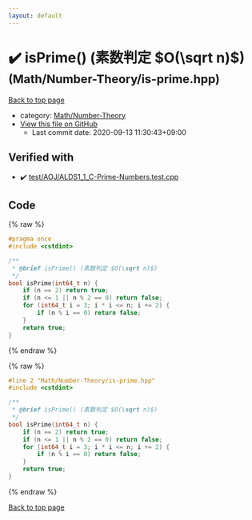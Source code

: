 ```yaml
---
layout: default
---
```


<!-- mathjax config similar to math.stackexchange -->
<script type="text/javascript" async
  src="https://cdnjs.cloudflare.com/ajax/libs/mathjax/2.7.5/MathJax.js?config=TeX-MML-AM_CHTML">
</script>
<script type="text/x-mathjax-config">
  MathJax.Hub.Config({
    TeX: { equationNumbers: { autoNumber: "AMS" }},
    tex2jax: {
      inlineMath: [ ['$','$'] ],
      processEscapes: true
    },
    "HTML-CSS": { matchFontHeight: false },
    displayAlign: "left",
    displayIndent: "2em"
  });
</script>

<script type="text/javascript" src="https://cdnjs.cloudflare.com/ajax/libs/jquery/3.4.1/jquery.min.js"></script>
<script src="https://cdn.jsdelivr.net/npm/jquery-balloon-js@1.1.2/jquery.balloon.min.js" integrity="sha256-ZEYs9VrgAeNuPvs15E39OsyOJaIkXEEt10fzxJ20+2I=" crossorigin="anonymous"></script>
<script type="text/javascript" src="../../../assets/js/copy-button.js"></script>
<link rel="stylesheet" href="../../../assets/css/copy-button.css" />


# :heavy_check_mark: isPrime() (素数判定 $O(\sqrt n)$) <small>(Math/Number-Theory/is-prime.hpp)</small>

<a href="../../../index.html">Back to top page</a>

* category: <a href="../../../index.html#4def0f0d6848bdd7ffa44d10031ae87a">Math/Number-Theory</a>
* <a href="{{ site.github.repository_url }}/blob/master/Math/Number-Theory/is-prime.hpp">View this file on GitHub</a>
    - Last commit date: 2020-09-13 11:30:43+09:00




## Verified with

* :heavy_check_mark: <a href="../../../verify/test/AOJ/ALDS1_1_C-Prime-Numbers.test.cpp.html">test/AOJ/ALDS1_1_C-Prime-Numbers.test.cpp</a>


## Code

<a id="unbundled"></a>
{% raw %}
```cpp
#pragma once
#include <cstdint>

/**
 * @brief isPrime() (素数判定 $O(\sqrt n)$)
 */
bool isPrime(int64_t n) {
    if (n == 2) return true;
    if (n <= 1 || n % 2 == 0) return false;
    for (int64_t i = 3; i * i <= n; i += 2) {
        if (n % i == 0) return false;
    }
    return true;
}
```
{% endraw %}

<a id="bundled"></a>
{% raw %}
```cpp
#line 2 "Math/Number-Theory/is-prime.hpp"
#include <cstdint>

/**
 * @brief isPrime() (素数判定 $O(\sqrt n)$)
 */
bool isPrime(int64_t n) {
    if (n == 2) return true;
    if (n <= 1 || n % 2 == 0) return false;
    for (int64_t i = 3; i * i <= n; i += 2) {
        if (n % i == 0) return false;
    }
    return true;
}

```
{% endraw %}

<a href="../../../index.html">Back to top page</a>

